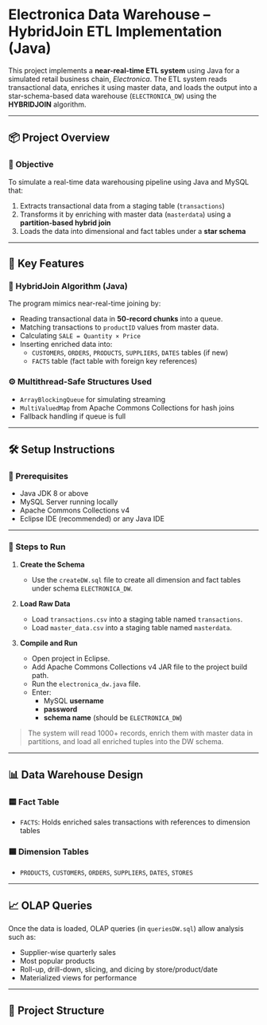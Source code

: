 # Electronica Data Warehouse – HybridJoin ETL Implementation (Java)

This project implements a **near-real-time ETL system** using Java for a simulated retail business chain, *Electronica*. The ETL system reads transactional data, enriches it using master data, and loads the output into a star-schema-based data warehouse (`ELECTRONICA_DW`) using the **HYBRIDJOIN** algorithm.

---

## 📦 Project Overview

### 🎯 Objective
To simulate a real-time data warehousing pipeline using Java and MySQL that:

1. Extracts transactional data from a staging table (`transactions`)
2. Transforms it by enriching with master data (`masterdata`) using a **partition-based hybrid join**
3. Loads the data into dimensional and fact tables under a **star schema**

---

## 🧠 Key Features

### 🔁 HybridJoin Algorithm (Java)
The program mimics near-real-time joining by:
- Reading transactional data in **50-record chunks** into a queue.
- Matching transactions to `productID` values from master data.
- Calculating `SALE = Quantity × Price`
- Inserting enriched data into:
  - `CUSTOMERS`, `ORDERS`, `PRODUCTS`, `SUPPLIERS`, `DATES` tables (if new)
  - `FACTS` table (fact table with foreign key references)

### ⚙️ Multithread-Safe Structures Used
- `ArrayBlockingQueue` for simulating streaming
- `MultiValuedMap` from Apache Commons Collections for hash joins
- Fallback handling if queue is full

---

## 🛠️ Setup Instructions

### 📌 Prerequisites
- Java JDK 8 or above
- MySQL Server running locally
- Apache Commons Collections v4
- Eclipse IDE (recommended) or any Java IDE

---

### 🧱 Steps to Run

1. **Create the Schema**
   - Use the `createDW.sql` file to create all dimension and fact tables under schema `ELECTRONICA_DW`.

2. **Load Raw Data**
   - Load `transactions.csv` into a staging table named `transactions`.
   - Load `master_data.csv` into a staging table named `masterdata`.

3. **Compile and Run**
   - Open project in Eclipse.
   - Add Apache Commons Collections v4 JAR file to the project build path.
   - Run the `electronica_dw.java` file.
   - Enter:
     - MySQL **username**
     - **password**
     - **schema name** (should be `ELECTRONICA_DW`)

> The system will read 1000+ records, enrich them with master data in partitions, and load all enriched tuples into the DW schema.

---

## 📊 Data Warehouse Design

### 🟨 Fact Table
- `FACTS`: Holds enriched sales transactions with references to dimension tables

### 🟦 Dimension Tables
- `PRODUCTS`, `CUSTOMERS`, `ORDERS`, `SUPPLIERS`, `DATES`, `STORES`

---

## 📈 OLAP Queries

Once the data is loaded, OLAP queries (in `queriesDW.sql`) allow analysis such as:
- Supplier-wise quarterly sales
- Most popular products
- Roll-up, drill-down, slicing, and dicing by store/product/date
- Materialized views for performance

---

## 📁 Project Structure

